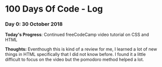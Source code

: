 # 100 Days Of Code - Log

### Day 0: 30 October 2018 

**Today's Progress**: Continued freeCodeCamp video tutorial on CSS and HTML

**Thoughts:** Eventhough this is kind of a review for me, I learned a lot of new things in HTML specifically that I did not know before. I found it a little difficult to focus on the video but the pomodoro method helped a lot. 

